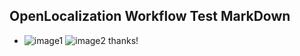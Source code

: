 ## OpenLocalization Workflow Test MarkDown
* ![image1](.\95b094d7-b876-47be-874f-20a79afc485d.PNG)   ![image2](.\73637304-d4f6-4213-bb94-e3455feff95d.png) 
thanks!